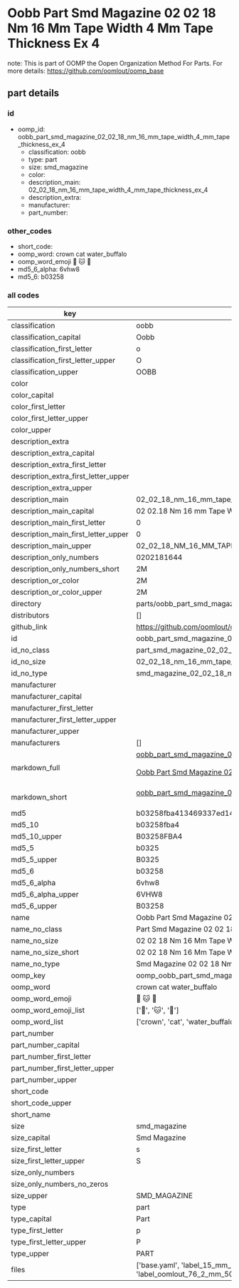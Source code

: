 # Oobb Part Smd Magazine 02 02 18 Nm 16 Mm Tape Width 4 Mm Tape Thickness Ex 4  

note: This is part of OOMP the Oopen Organization Method For Parts. For more details: https://github.com/oomlout/oomp_base

##  part details





### id
* oomp_id: oobb_part_smd_magazine_02_02_18_nm_16_mm_tape_width_4_mm_tape_thickness_ex_4
  * classification: oobb
  * type: part
  * size: smd_magazine
  * color: 
  * description_main: 02_02_18_nm_16_mm_tape_width_4_mm_tape_thickness_ex_4
  * description_extra: 
  * manufacturer: 
  * part_number: 

### other_codes
* short_code: 
* oomp_word: crown cat water_buffalo
* oomp_word_emoji :crown: :cat: :water_buffalo:
* md5_6_alpha: 6vhw8
* md5_6: b03258

### all codes 
| key | value |  
| --- | --- |  
| classification | oobb |  
| classification_capital | Oobb |  
| classification_first_letter | o |  
| classification_first_letter_upper | O |  
| classification_upper | OOBB |  
| color |  |  
| color_capital |  |  
| color_first_letter |  |  
| color_first_letter_upper |  |  
| color_upper |  |  
| description_extra |  |  
| description_extra_capital |  |  
| description_extra_first_letter |  |  
| description_extra_first_letter_upper |  |  
| description_extra_upper |  |  
| description_main | 02_02_18_nm_16_mm_tape_width_4_mm_tape_thickness_ex_4 |  
| description_main_capital | 02 02.18 Nm 16 mm Tape Width 4 mm Tape Thickness Ex 4 |  
| description_main_first_letter | 0 |  
| description_main_first_letter_upper | 0 |  
| description_main_upper | 02_02_18_NM_16_MM_TAPE_WIDTH_4_MM_TAPE_THICKNESS_EX_4 |  
| description_only_numbers | 0202181644 |  
| description_only_numbers_short | 2M |  
| description_or_color | 2M |  
| description_or_color_upper | 2M |  
| directory | parts/oobb_part_smd_magazine_02_02_18_nm_16_mm_tape_width_4_mm_tape_thickness_ex_4 |  
| distributors | [] |  
| github_link | https://github.com/oomlout/oomlout_oomp_part_src/tree/main/parts/oobb_part_smd_magazine_02_02_18_nm_16_mm_tape_width_4_mm_tape_thickness_ex_4/working |  
| id | oobb_part_smd_magazine_02_02_18_nm_16_mm_tape_width_4_mm_tape_thickness_ex_4 |  
| id_no_class | part_smd_magazine_02_02_18_nm_16_mm_tape_width_4_mm_tape_thickness_ex_4 |  
| id_no_size | 02_02_18_nm_16_mm_tape_width_4_mm_tape_thickness_ex_4 |  
| id_no_type | smd_magazine_02_02_18_nm_16_mm_tape_width_4_mm_tape_thickness_ex_4 |  
| manufacturer |  |  
| manufacturer_capital |  |  
| manufacturer_first_letter |  |  
| manufacturer_first_letter_upper |  |  
| manufacturer_upper |  |  
| manufacturers | [] |  
| markdown_full | [oobb_part_smd_magazine_02_02_18_nm_16_mm_tape_width_4_mm_tape_thickness_ex_4](https://github.com/oomlout/oomlout_oomp_part_src/tree/main/parts/oobb_part_smd_magazine_02_02_18_nm_16_mm_tape_width_4_mm_tape_thickness_ex_4/working)<br>[](https://github.com/oomlout/oomlout_oomp_part_src/tree/main/parts/oobb_part_smd_magazine_02_02_18_nm_16_mm_tape_width_4_mm_tape_thickness_ex_4/working)<br>[Oobb Part Smd Magazine 02 02 18 Nm 16 Mm Tape Width 4 Mm Tape Thickness Ex 4](https://github.com/oomlout/oomlout_oomp_part_src/tree/main/parts/oobb_part_smd_magazine_02_02_18_nm_16_mm_tape_width_4_mm_tape_thickness_ex_4/working)<br><br> |  
| markdown_short | [oobb_part_smd_magazine_02_02_18_nm_16_mm_tape_width_4_mm_tape_thickness_ex_4](https://github.com/oomlout/oomlout_oomp_part_src/tree/main/parts/oobb_part_smd_magazine_02_02_18_nm_16_mm_tape_width_4_mm_tape_thickness_ex_4/working)<br><br> |  
| md5 | b03258fba413469337ed14efec663d4b |  
| md5_10 | b03258fba4 |  
| md5_10_upper | B03258FBA4 |  
| md5_5 | b0325 |  
| md5_5_upper | B0325 |  
| md5_6 | b03258 |  
| md5_6_alpha | 6vhw8 |  
| md5_6_alpha_upper | 6VHW8 |  
| md5_6_upper | B03258 |  
| name | Oobb Part Smd Magazine 02 02 18 Nm 16 Mm Tape Width 4 Mm Tape Thickness Ex 4 |  
| name_no_class | Part Smd Magazine 02 02 18 Nm 16 Mm Tape Width 4 Mm Tape Thickness Ex 4 |  
| name_no_size | 02 02 18 Nm 16 Mm Tape Width 4 Mm Tape Thickness Ex 4 |  
| name_no_size_short | 02 02 18 Nm 16 Mm Tape Width 4 Mm Tape Thickness Ex 4 |  
| name_no_type | Smd Magazine 02 02 18 Nm 16 Mm Tape Width 4 Mm Tape Thickness Ex 4 |  
| oomp_key | oomp_oobb_part_smd_magazine_02_02_18_nm_16_mm_tape_width_4_mm_tape_thickness_ex_4 |  
| oomp_word | crown cat water_buffalo |  
| oomp_word_emoji | :crown: :cat: :water_buffalo: |  
| oomp_word_emoji_list | [':crown:', ':cat:', ':water_buffalo:'] |  
| oomp_word_list | ['crown', 'cat', 'water_buffalo'] |  
| part_number |  |  
| part_number_capital |  |  
| part_number_first_letter |  |  
| part_number_first_letter_upper |  |  
| part_number_upper |  |  
| short_code |  |  
| short_code_upper |  |  
| short_name |  |  
| size | smd_magazine |  
| size_capital | Smd Magazine |  
| size_first_letter | s |  
| size_first_letter_upper | S |  
| size_only_numbers |  |  
| size_only_numbers_no_zeros |  |  
| size_upper | SMD_MAGAZINE |  
| type | part |  
| type_capital | Part |  
| type_first_letter | p |  
| type_first_letter_upper | P |  
| type_upper | PART |  
| files | ['base.yaml', 'label_15_mm_30_mm.pdf', 'label_15_mm_30_mm.svg', 'label_76_2_mm_50_8_mm.pdf', 'label_76_2_mm_50_8_mm.svg', 'label_oomlout_76_2_mm_50_8_mm.pdf', 'label_oomlout_76_2_mm_50_8_mm.svg', 'readme.md', 'working.json', 'working.yaml'] |  
